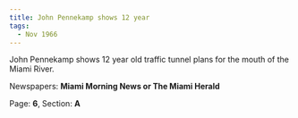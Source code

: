 ```yaml
---  
title: John Pennekamp shows 12 year  
tags:  
  - Nov 1966  
---  
```

  
John Pennekamp shows 12 year old traffic tunnel plans for the mouth of the Miami River.  
  
Newspapers: **Miami Morning News or The Miami Herald**  
  
Page: **6**, Section: **A** 
